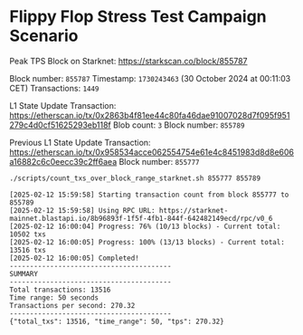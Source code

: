 # Flippy Flop Stress Test Campaign Scenario

Peak TPS Block on Starknet: <https://starkscan.co/block/855787>

Block number: `855787`
Timestamp: `1730243463` (30 October 2024 at 00:11:03 CET)
Transactions: `1449`

L1 State Update Transaction: <https://etherscan.io/tx/0x2863b4f81ee44c80fa46dae91007028d7f095f951279c4d0cf51625293eb118f>
Blob count: `3`
Block number: `855789`

Previous L1 State Update Transaction: <https://etherscan.io/tx/0x958534acce062554754e61e4c8451983d8d8e606a16882c6c0eecc39c2ff6aea>
Block number: `855777`


```bash
./scripts/count_txs_over_block_range_starknet.sh 855777 855789
```

```text
[2025-02-12 15:59:58] Starting transaction count from block 855777 to 855789
[2025-02-12 15:59:58] Using RPC URL: https://starknet-mainnet.blastapi.io/8b96893f-1f5f-4fb1-844f-642482149ecd/rpc/v0_6
[2025-02-12 16:00:04] Progress: 76% (10/13 blocks) - Current total: 10502 txs
[2025-02-12 16:00:05] Progress: 100% (13/13 blocks) - Current total: 13516 txs
[2025-02-12 16:00:05] Completed!
----------------------------------------
SUMMARY
----------------------------------------
Total transactions: 13516
Time range: 50 seconds
Transactions per second: 270.32
----------------------------------------
{"total_txs": 13516, "time_range": 50, "tps": 270.32}
```



